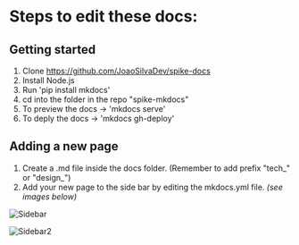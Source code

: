 # Steps to edit these docs:

## Getting started
1. Clone https://github.com/JoaoSilvaDev/spike-docs
2. Install Node.js
3. Run 'pip install mkdocs'
4. cd into the folder in the repo "spike-mkdocs"
5. To preview the docs -> 'mkdocs serve'
7. To deply the docs -> 'mkdocs gh-deploy'

## Adding a new page
1. Create a .md file inside the docs folder.
(Remember to add prefix "tech_" or "design_")
2. Add your new page to the side bar by editing the mkdocs.yml file. *(see images below)*


![Sidebar](https://i.ibb.co/1r9vVfb/image.png)

![Sidebar2](https://i.ibb.co/9tBC4h7/image-2023-10-23-015744398.png)
